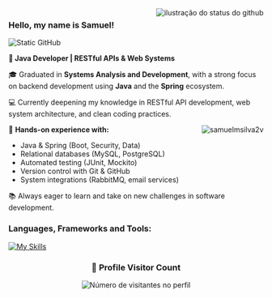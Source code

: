 <img align='right' src="https://github-readme-stats.vercel.app/api?username=samuelmsilva2v&show_icons=true&title_color=783c00&text_color=af552e&icon_color=783c00&bg_color=f8efd4&cache_seconds=2300" alt="ilustração do status do github">


### Hello, my name is Samuel!

<img src="https://img.shields.io/static/v1?label=Overview&message=Samuel&color=f8efd4&style=for-the-badge&logo=GitHub" alt="Static GitHub">

**🚀 Java Developer | RESTful APIs & Web Systems**

🎓 Graduated in **Systems Analysis and Development**, with a strong focus on backend development using **Java** and the **Spring** ecosystem.

💻 Currently deepening my knowledge in RESTful API development, web system architecture, and clean coding practices.

<p><img align="right" src="https://github-readme-stats.vercel.app/api/top-langs?username=samuelmsilva2v&show_icons=true&theme=merko&locale=en&layout=compact&bg_color=f8efd4&title_color=783c00&text_color=af552e&icon_color=783c00" alt="samuelmsilva2v" /></p>

🔧 **Hands-on experience with:**
* Java & Spring (Boot, Security, Data)
* Relational databases (MySQL, PostgreSQL)
* Automated testing (JUnit, Mockito)
* Version control with Git & GitHub
* System integrations (RabbitMQ, email services)

📚 Always eager to learn and take on new challenges in software development.

<h3 align="left">Languages, Frameworks and Tools:</h3> 

<div align="left">
  
  [![My Skills](https://skillicons.dev/icons?i=java,spring,angular,mysql,postgres,mongodb,docker,rabbitmq,aws,azure&theme=light)](https://skillicons.dev)
  
</div> 

<div align="center">
  <h3><b>📍 Profile Visitor Count</b></h3>
</div>

<p align="center">
  <img
    src="https://profile-counter.glitch.me/samuelmsilva2v/count.svg"
    alt="Número de visitantes no perfil"
  />
</p>
